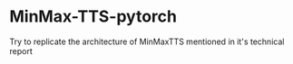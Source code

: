 # MinMax-TTS-pytorch
Try to replicate the architecture of MinMaxTTS mentioned in it's technical report
